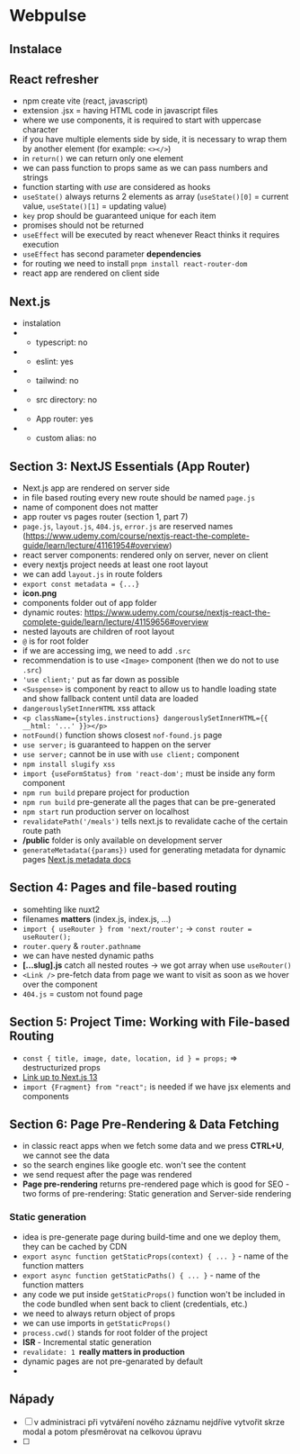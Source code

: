 # Webpulse

## Instalace

## React refresher
- npm create vite (react, javascript)
- extension .jsx = having HTML code in javascript files
- where we use components, it is required to start with uppercase character
- if you have multiple elements side by side, it is necessary to wrap them by another element (for example: `<></>`)
- in `return()` we can return only one element
- we can pass function to props same as we can pass numbers and strings
- function starting with *use* are considered as hooks
- `useState()` always returns 2 elements as array (`useState()[0]` = current value, `useState()[1]` = updating value)
- `key` prop should be guaranteed unique for each item
- promises should not be returned
- `useEffect` will be executed by react whenever React thinks it requires execution
- `useEffect` has second parameter **dependencies**
- for routing we need to install `pnpm install react-router-dom`
- react app are rendered on client side

## Next.js
- instalation
- - typescript: no
- - eslint: yes
- - tailwind: no
- - src directory: no
- - App router: yes
- - custom alias: no

## Section 3: NextJS Essentials (App Router)
- Next.js app are rendered on server side
- in file based routing every new route should b*e* named `page.js`
- name of component does not matter
- app router vs pages router (section 1, part 7)
- `page.js`, `layout.js`, `404.js`, `error.js` are reserved names (https://www.udemy.com/course/nextjs-react-the-complete-guide/learn/lecture/41161954#overview)
- react server components: rendered only on server, never on client
- every nextjs project needs at least one root layout
- we can add `layout.js` in route folders
- `export const metadata = {...}`
- **icon.png**
- components folder out of app folder
- dynamic routes: https://www.udemy.com/course/nextjs-react-the-complete-guide/learn/lecture/41159656#overview
- nested layouts are children of root layout
- `@` is for root folder
- if we are accessing img, we need to add `.src`
- recommendation is to use `<Image>` component (then we do not to use `.src`)
- `'use client;'` put as far down as possible
- `<Suspense>` is component by react to allow us to handle loading state and show fallback content until data are loaded
- `dangerouslySetInnerHTML` xss attack
- `<p className={styles.instructions} dangerouslySetInnerHTML={{
                    __html: '...'
                }}></p>`
- `notFound()` function shows closest `nof-found.js` page
- `use server;` is guaranteed to happen on the server
- `use server;` cannot be in use with `use client;` component
- `npm install slugify xss`
- `import {useFormStatus} from 'react-dom';` must be inside any form component
- `npm run build` prepare project for production
- `npm run build` pre-generate all the pages that can be pre-generated
- `npm start` run production server on localhost
- `revalidatePath('/meals')` tells next.js to revalidate cache of the certain route path
- **/public** folder is only available on development server
- `generateMetadata({params})` used for generating metadata for dynamic pages [Next.js metadata docs](https://nextjs.org/docs/app/api-reference/functions/generate-metadata)

## Section 4: Pages and file-based routing
- somehting like nuxt2
- filenames **matters** (index.js, index.js, ...)
- `import { useRouter } from 'next/router';` -> `const router = useRouter();`
- `router.query` & `router.pathname`
- we can have nested dynamic paths
- **[...slug].js** catch all nested routes -> we got array when use `useRouter()`
- `<Link />` pre-fetch data from page we want to visit as soon as we hover over the component
- `404.js` = custom not found page

## Section 5: Project Time: Working with File-based Routing
- `const { title, image, date, location, id } = props;` => destructurized props
- [Link up to Next.js 13](https://www.udemy.com/course/nextjs-react-the-complete-guide/learn/lecture/34563778#overview)
- `import {Fragment} from "react";` is needed if we have jsx elements and components

## Section 6: Page Pre-Rendering & Data Fetching
- in classic react apps when we fetch some data and we press **CTRL+U**, we cannot see the data
- so the search engines like google etc. won't see the content
- we send request after the page was rendered
- **Page pre-rendering** returns pre-rendered page which is good for SEO
-two forms of pre-rendering: Static generation and Server-side rendering

### Static generation
- idea is pre-generate page during build-time and one we deploy them, they can be cached by CDN
- `export async function getStaticProps(context) { ... }` - name of the function matters
- `export async function getStaticPaths() { ... }` - name of the function matters
- any code we put inside `getStaticProps()` function won't be included in the code bundled when sent back to client (credentials, etc.)
- we need to always return object of props
- we can use imports in `getStaticProps()`
- `process.cwd()` stands for root folder of the project 
- **ISR** - Incremental static generation
- `revalidate: 1 `**really matters in production**
- dynamic pages are not pre-genarated by default
- 

## Nápady
- [ ] v administraci při vytváření nového záznamu nejdříve vytvořit skrze modal a potom přesměrovat na celkovou úpravu
- [ ]